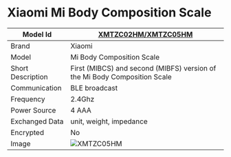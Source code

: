 # Xiaomi Mi Body Composition Scale

|Model Id|[XMTZC02HM/XMTZC05HM](https://github.com/theengs/decoder/blob/development/src/devices/XMTZC05HM_json.h)|
|-|-|
|Brand|Xiaomi|
|Model|Mi Body Composition Scale|
|Short Description|First (MIBCS) and second (MIBFS) version of the Mi Body Composition Scale|
|Communication|BLE broadcast|
|Frequency|2.4Ghz|
|Power Source|4 AAA|
|Exchanged Data|unit, weight, impedance|
|Encrypted|No|
|Image|![XMTZC05HM](./../img/XMTZC05HM.png)|
